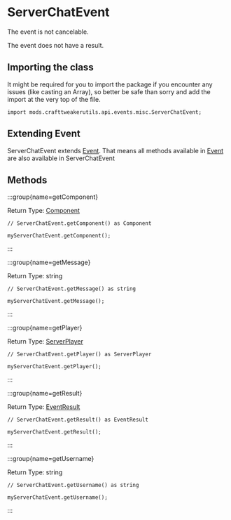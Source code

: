 # ServerChatEvent

The event is not cancelable.

The event does not have a result.

## Importing the class

It might be required for you to import the package if you encounter any issues (like casting an Array), so better be safe than sorry and add the import at the very top of the file.
```zenscript
import mods.crafttweakerutils.api.events.misc.ServerChatEvent;
```


## Extending Event

ServerChatEvent extends [Event](/forge/api/event/Event). That means all methods available in [Event](/forge/api/event/Event) are also available in ServerChatEvent

## Methods

:::group{name=getComponent}

Return Type: [Component](/vanilla/api/text/Component)

```zenscript
// ServerChatEvent.getComponent() as Component

myServerChatEvent.getComponent();
```

:::

:::group{name=getMessage}

Return Type: string

```zenscript
// ServerChatEvent.getMessage() as string

myServerChatEvent.getMessage();
```

:::

:::group{name=getPlayer}

Return Type: [ServerPlayer](/vanilla/api/entity/type/player/ServerPlayer)

```zenscript
// ServerChatEvent.getPlayer() as ServerPlayer

myServerChatEvent.getPlayer();
```

:::

:::group{name=getResult}

Return Type: [EventResult](/forge/api/event/EventResult)

```zenscript
// ServerChatEvent.getResult() as EventResult

myServerChatEvent.getResult();
```

:::

:::group{name=getUsername}

Return Type: string

```zenscript
// ServerChatEvent.getUsername() as string

myServerChatEvent.getUsername();
```

:::


